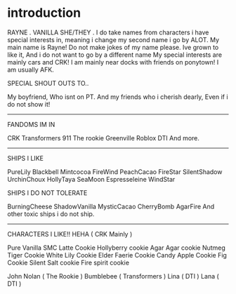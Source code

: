 # introduction
RAYNE . VANILLA
   SHE/THEY .
I do take names from characters i have special interests in, meaning i change my second name i go by ALOT.
   My main name is Rayne! Do not make jokes of my name please. Ive grown to like it, And i do not want to go by a different name
My special interests are mainly cars and CRK!
   I am mainly near docks with friends on ponytown!
I am usually AFK.

   SPECIAL SHOUT OUTS TO..

My boyfriend, Who isnt on PT.
And my friends who i cherish dearly, Even if i do not show it!


-------------------------------------------------------------

FANDOMS IM IN

CRK
Transformers
911
The rookie
Greenville Roblox
DTI
And more.

----------------------------------------------------------------

SHIPS I LIKE

PureLily
Blackbell
Mintcocoa
FireWind
PeachCacao
FireStar
SilentShadow
UrchinChoux
HollyTaya
SeaMoon
Espresseleine
WindStar

SHIPS I DO NOT TOLERATE

BurningCheese
ShadowVanilla
MysticCacao
CherryBomb
AgarFire
And other toxic ships i do not ship.

---------------------------------------

CHARACTERS I LIKE!! HEHA ( CRK Mainly )

Pure Vanilla
SMC
Latte Cookie
Hollyberry cookie
Agar Agar cookie
Nutmeg Tiger Cookie
White Lily Cookie
Elder Faerie Cookie
Candy Apple Cookie
Fig Cookie
Silent Salt cookie
Fire spirit cookie

John Nolan ( The Rookie )
Bumblebee ( Transformers )
Lina ( DTI )
Lana ( DTI )
